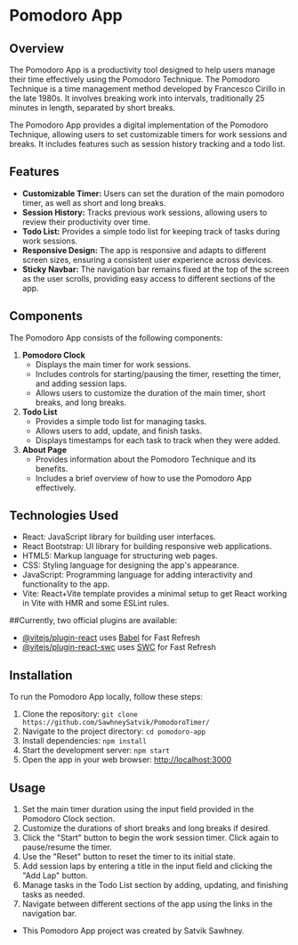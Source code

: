 # Pomodoro App

## Overview

The Pomodoro App is a productivity tool designed to help users manage their time effectively using the Pomodoro Technique. The Pomodoro Technique is a time management method developed by Francesco Cirillo in the late 1980s. It involves breaking work into intervals, traditionally 25 minutes in length, separated by short breaks.

The Pomodoro App provides a digital implementation of the Pomodoro Technique, allowing users to set customizable timers for work sessions and breaks. It includes features such as session history tracking and a todo list.

## Features

- **Customizable Timer:** Users can set the duration of the main pomodoro timer, as well as short and long breaks.
- **Session History:** Tracks previous work sessions, allowing users to review their productivity over time.
- **Todo List:** Provides a simple todo list for keeping track of tasks during work sessions.
- **Responsive Design:** The app is responsive and adapts to different screen sizes, ensuring a consistent user experience across devices.
- **Sticky Navbar:** The navigation bar remains fixed at the top of the screen as the user scrolls, providing easy access to different sections of the app.

## Components

The Pomodoro App consists of the following components:

1. **Pomodoro Clock**
   - Displays the main timer for work sessions.
   - Includes controls for starting/pausing the timer, resetting the timer, and adding session laps.
   - Allows users to customize the duration of the main timer, short breaks, and long breaks.
2. **Todo List**
   - Provides a simple todo list for managing tasks.
   - Allows users to add, update, and finish tasks.
   - Displays timestamps for each task to track when they were added.
3. **About Page**
   - Provides information about the Pomodoro Technique and its benefits.
   - Includes a brief overview of how to use the Pomodoro App effectively.

## Technologies Used

- React: JavaScript library for building user interfaces.
- React Bootstrap: UI library for building responsive web applications.
- HTML5: Markup language for structuring web pages.
- CSS: Styling language for designing the app's appearance.
- JavaScript: Programming language for adding interactivity and functionality to the app.
- Vite: React+Vite template provides a minimal setup to get React working in Vite with HMR and some ESLint rules.

##Currently, two official plugins are available:

- [@vitejs/plugin-react](https://github.com/vitejs/vite-plugin-react/blob/main/packages/plugin-react/README.md) uses [Babel](https://babeljs.io/) for Fast Refresh
- [@vitejs/plugin-react-swc](https://github.com/vitejs/vite-plugin-react-swc) uses [SWC](https://swc.rs/) for Fast Refresh

## Installation

To run the Pomodoro App locally, follow these steps:

1. Clone the repository: `git clone https://github.com/SawhneySatvik/PomodoroTimer/`
2. Navigate to the project directory: `cd pomodoro-app`
3. Install dependencies: `npm install`
4. Start the development server: `npm start`
5. Open the app in your web browser: [http://localhost:3000](http://localhost:3000)

## Usage

1. Set the main timer duration using the input field provided in the Pomodoro Clock section.
2. Customize the durations of short breaks and long breaks if desired.
3. Click the "Start" button to begin the work session timer. Click again to pause/resume the timer.
4. Use the "Reset" button to reset the timer to its initial state.
5. Add session laps by entering a title in the input field and clicking the "Add Lap" button.
6. Manage tasks in the Todo List section by adding, updating, and finishing tasks as needed.
7. Navigate between different sections of the app using the links in the navigation bar.

- This Pomodoro App project was created by Satvik Sawhney.
